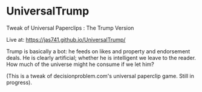 # UniversalTrump
Tweak of Universal Paperclips : The Trump Version

Live at: https://jas741.github.io/UniversalTrump/


Trump is basically a bot: he feeds on likes and property and endorsement deals. He is clearly artificial; whether he is intelligent we leave to the reader. How much of the universe might he consume if we let him?

(This is a tweak of decisionproblem.com's universal paperclip game. Still in progress).
